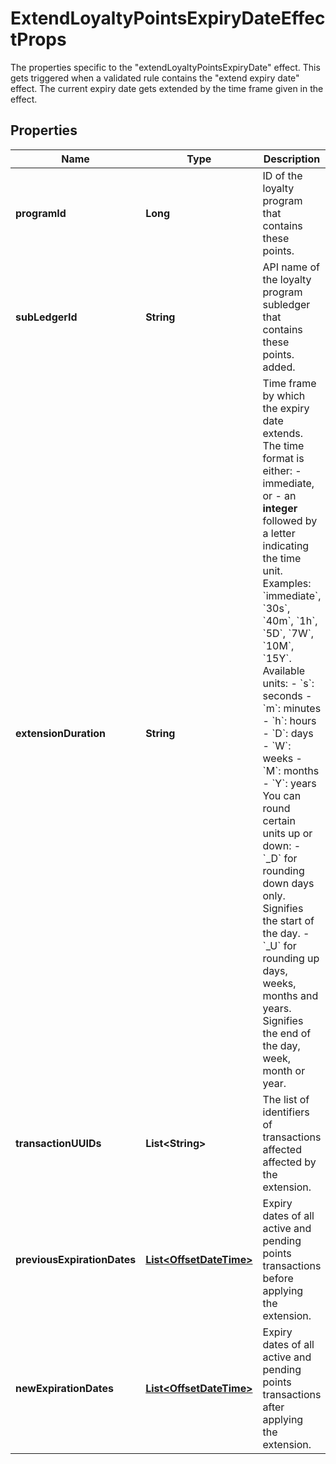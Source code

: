 

# ExtendLoyaltyPointsExpiryDateEffectProps

The properties specific to the \"extendLoyaltyPointsExpiryDate\" effect. This gets triggered when a validated rule contains the \"extend expiry date\" effect. The current expiry date gets extended by the time frame given in the effect. 
## Properties

Name | Type | Description | Notes
------------ | ------------- | ------------- | -------------
**programId** | **Long** | ID of the loyalty program that contains these points. | 
**subLedgerId** | **String** | API name of the loyalty program subledger that contains these points. added. | 
**extensionDuration** | **String** | Time frame by which the expiry date extends.  The time format is either: - immediate, or - an **integer** followed by a letter indicating the time unit.  Examples: &#x60;immediate&#x60;, &#x60;30s&#x60;, &#x60;40m&#x60;, &#x60;1h&#x60;, &#x60;5D&#x60;, &#x60;7W&#x60;, &#x60;10M&#x60;, &#x60;15Y&#x60;.  Available units:  - &#x60;s&#x60;: seconds - &#x60;m&#x60;: minutes - &#x60;h&#x60;: hours - &#x60;D&#x60;: days - &#x60;W&#x60;: weeks - &#x60;M&#x60;: months - &#x60;Y&#x60;: years  You can round certain units up or down: - &#x60;_D&#x60; for rounding down days only. Signifies the start of the day. - &#x60;_U&#x60; for rounding up days, weeks, months and years. Signifies the end of the day, week, month or year.  | 
**transactionUUIDs** | **List&lt;String&gt;** | The list of identifiers of transactions affected affected by the extension. |  [optional]
**previousExpirationDates** | [**List&lt;OffsetDateTime&gt;**](OffsetDateTime.md) | Expiry dates of all active and pending points transactions before applying the extension. |  [optional]
**newExpirationDates** | [**List&lt;OffsetDateTime&gt;**](OffsetDateTime.md) | Expiry dates of all active and pending points transactions after applying the extension. |  [optional]



